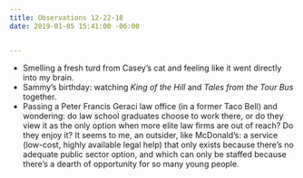```yaml
---
title: Observations 12-22-18
date: 2019-01-05 15:41:00 -06:00


---
```


- Smelling a fresh turd from Casey’s cat and feeling like it went directly into my brain.
- Sammy’s birthday: watching *King of the Hill* and *Tales from the Tour Bus* together.
- Passing a Peter Francis Geraci law office (in a former Taco Bell) and wondering: do law school graduates choose to work there, or do they view it as the only option when more elite law firms are out of reach? Do they enjoy it? It seems to me, an outsider, like McDonald’s: a service (low-cost, highly available legal help) that only exists because there’s no adequate public sector option, and which can only be staffed because there’s a dearth of opportunity for so many young people.
